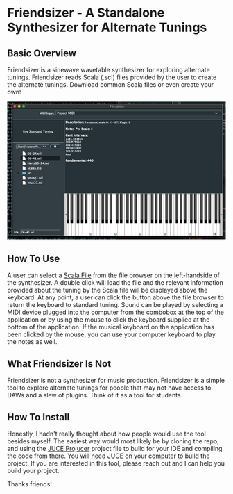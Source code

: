 # Friendsizer - A Standalone Synthesizer for Alternate Tunings

## Basic Overview
Friendsizer is a sinewave wavetable synthesizer for exploring alternate tunings. Friendsizer reads Scala (.scl) files provided by the user to create the alternate tunings. Download common Scala files or even create your own!

![Friendsizer](/Friendsizer.png)

## How To Use
A user can select a [Scala File](http://www.huygens-fokker.org/scala/scl_format.html) from the file browser on the left-handside of the synthesizer. A double click will load the file and the relevant information provided about the tuning by the Scala file will be displayed above the keyboard. At any point, a user can click the button above the file browser to return the keyboard to standard tuning. Sound can be played by selecting a MIDI device plugged into the computer from the combobox at the top of the application or by using the mouse to click the keyboard supplied at the bottom of the application. If the musical keyboard on the application has been clicked by the mouse, you can use your computer keyboard to play the notes as well.

## What Friendsizer Is Not
Friendsizer is not a synthesizer for music production. Friendsizer is a simple tool to explore alternate tunings for people that may not have access to DAWs and a slew of plugins. Think of it as a tool for students.

## How To Install
Honestly, I hadn't really thought about how people would use the tool besides myself. The easiest way would most likely be by cloning the repo, and using the [JUCE Projucer](https://juce.com/discover/projucer) project file to build for your IDE and compiling the code from there. You will need [JUCE](https://github.com/juce-framework/JUCE) on your computer to build the project. If you are interested in this tool, please reach out and I can help you build your project.

Thanks friends!


